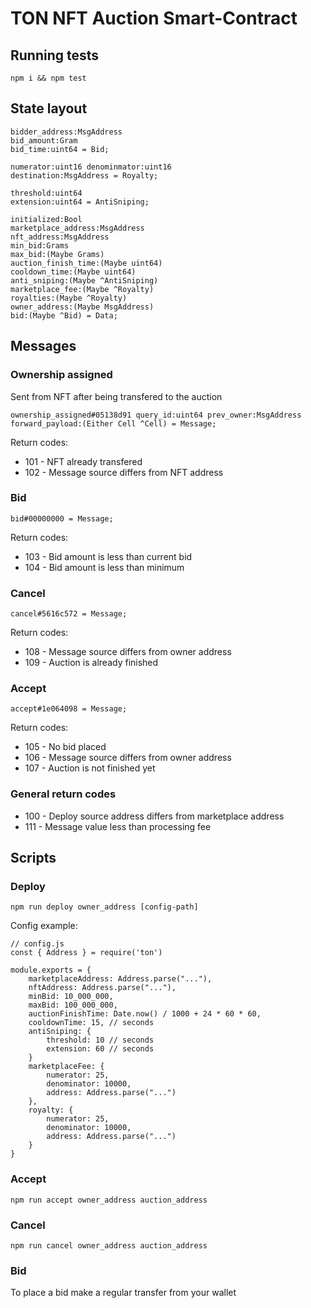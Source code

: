 # TON NFT Auction Smart-Contract

## Running tests

```
npm i && npm test
```

## State layout

```
bidder_address:MsgAddress
bid_amount:Gram
bid_time:uint64 = Bid;

numerator:uint16 denominmator:uint16
destination:MsgAddress = Royalty;

threshold:uint64
extension:uint64 = AntiSniping;

initialized:Bool
marketplace_address:MsgAddress
nft_address:MsgAddress
min_bid:Grams
max_bid:(Maybe Grams)
auction_finish_time:(Maybe uint64)
cooldown_time:(Maybe uint64)
anti_sniping:(Maybe ^AntiSniping)
marketplace_fee:(Maybe ^Royalty)
royalties:(Maybe ^Royalty)
owner_address:(Maybe MsgAddress)
bid:(Maybe ^Bid) = Data;
```

## Messages

### Ownership assigned

Sent from NFT after being transfered to the auction

```
ownership_assigned#05138d91 query_id:uint64 prev_owner:MsgAddress forward_payload:(Either Cell ^Cell) = Message;
```

Return codes:
- 101 - NFT already transfered
- 102 - Message source differs from NFT address

### Bid

```
bid#00000000 = Message;
```

Return codes:
- 103 - Bid amount is less than current bid
- 104 - Bid amount is less than minimum

### Cancel

```
cancel#5616c572 = Message;
```

Return codes:
- 108 - Message source differs from owner address
- 109 - Auction is already finished

### Accept

```
accept#1e064098 = Message;
```

Return codes:
- 105 - No bid placed
- 106 - Message source differs from owner address
- 107 - Auction is not finished yet

### General return codes

- 100 - Deploy source address differs from marketplace address
- 111 - Message value less than processing fee

## Scripts

### Deploy

```
npm run deploy owner_address [config-path]
```

Config example:
```
// config.js
const { Address } = require('ton')

module.exports = {
    marketplaceAddress: Address.parse("..."),
    nftAddress: Address.parse("..."),
    minBid: 10_000_000,
    maxBid: 100_000_000,
    auctionFinishTime: Date.now() / 1000 + 24 * 60 * 60,
    cooldownTime: 15, // seconds
    antiSniping: {
        threshold: 10 // seconds
        extension: 60 // seconds
    }
    marketplaceFee: {
        numerator: 25,
        denominator: 10000,
        address: Address.parse("...")
    },
    royalty: {
        numerator: 25,
        denominator: 10000,
        address: Address.parse("...")
    }
}
```

### Accept

```
npm run accept owner_address auction_address
```

### Cancel

```
npm run cancel owner_address auction_address
```
### Bid

To place a bid make a regular transfer from your wallet